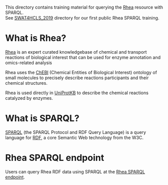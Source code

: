 This directory contains training material for querying the [Rhea](https://www.rhea-db.org/) resource with SPARQL.  
See [SWAT4HCLS_2019](./SWAT4HCLS_2019) directory for our first public Rhea SPARQL training.


# What is Rhea?
[Rhea](https://www.rhea-db.org/) is an expert curated knowledgebase of chemical and transport reactions of biological interest 
that can be used for enzyme annotation and omics-related analysis 

Rhea uses the [ChEBI](http://www.ebi.ac.uk/chebi) (Chemical Entities of Biological Interest) ontology of small molecules to 
precisely describe reactions participants and their chemical structures. 

Rhea is used directly in [UniProtKB](https://www.uniprot.org/) to describe the chemical reactions catalyzed by enzymes.

# What is SPARQL?
[SPARQL](https://en.wikipedia.org/wiki/SPARQL) (the SPARQL Protocol and RDF Query Language) is a query language for 
[RDF](https://en.wikipedia.org/wiki/Resource_Description_Framework), a core Semantic Web technology from the W3C. 

# Rhea SPARQL endpoint

Users can query Rhea RDF data using SPARQL at the [Rhea SPARQL endpoint](https://sparql.rhea-db.org/sparql). 
